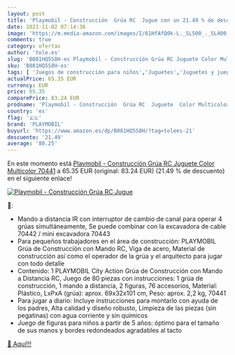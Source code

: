 ```yaml
---
layout: post
title: 'Playmobil - Construcción  Grúa RC  Jugue con un 21.49 % de descuento'
date: 2021-11-02 07:14:36
image: 'https://m.media-amazon.com/images/I/61HfAfQ0k-L._SL500_._SL400_.jpg'
comments: true
category: ofertas
author: 'tole.es'
slug: 'B081HQ5S8H-es Playmobil - Construcción Grúa RC Juguete Color Multicolor...'
sku: 'B081HQ5S8H-es'
tags: [ 'Juegos de construcción para niños','Juguetes','Juguetes y juegos','Muñecos y figuras','Sets de construcción','playmobil', ]
actualPrice: 65.35 EUR
currency: EUR
price: 65.35
comparePrice: 83.24 EUR
prodname: 'Playmobil - Construcción  Grúa RC  Juguete  Color Multicolor  70441'
country: 'es'
flag: '🇪🇸'
brand: 'PLAYMOBIL'
buyurl: 'https://www.amazon.es/dp/B081HQ5S8H/?tag=tolees-21'
descuento: '21.49'
average: '80.25'
---
```


En este momento está [Playmobil - Construcción  Grúa RC  Juguete  Color Multicolor  70441](https://www.amazon.es/dp/B081HQ5S8H/?tag=tolees-21) a 65.35 EUR (original: 83.24 EUR) (21.49 %  de descuento) en el siguiente enlace!

[![Playmobil - Construcción  Grúa RC  Jugue](https://m.media-amazon.com/images/I/61HfAfQ0k-L._SL500_._SL400_.jpg)](https://www.amazon.es/dp/B081HQ5S8H/?tag=tolees-21)

🔎:

- Mando a distancia IR con interruptor de cambio de canal para operar 4 grúas simultáneamente, Se puede combinar con la excavadora de cable 70442 / mini excavadora 70443
- Para pequeños trabajadores en el área de construcción: PLAYMOBIL Grúa de Construcción con Mando RC, Viga de acero, Material de construcción así como el operador de la grúa y el arquitecto para jugar con todo detalle
- Contenido: 1 PLAYMOBIL City Action Grúa de Construcción con Mando a Distancia RC, Juego de 80 piezas con instrucciones: 1 grúa de construcción, 1 mando a distancia, 2 figuras, 76 accesorios, Material: Plástico, LxPxA (grúa): aprox. 69x32x101 cm, Peso: aprox. 2,2 kg, 70441
- Para jugar a diario: Incluye instrucciones para montarlo con ayuda de los padres, Alta calidad y diseño robusto, Limpieza de las piezas (sin pegatinas) con agua corriente y sin químicos
- Juego de figuras para niños a partir de 5 años: óptimo para el tamaño de sus manos y bordes redondeados agradables al tacto

[🛒 Aquí!!!](https://www.amazon.es/dp/B081HQ5S8H/?tag=tolees-21)
